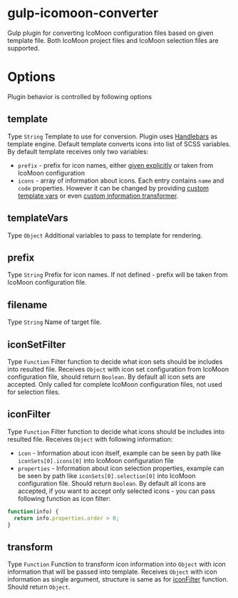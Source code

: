 # gulp-icomoon-converter
Gulp plugin for converting IcoMoon configuration files based on given template file. Both IcoMoon project files and IcoMoon selection files are supported.

# Options
Plugin behavior is controlled by following options

## template
Type ```String```
Template to use for conversion. Plugin uses [Handlebars](http://handlebarsjs.com/) as template engine. Default template converts icons into list of SCSS variables. By default template receives only two variables:
 - ```prefix``` - prefix for icon names, either [given explicitly](./README.md#prefix) or taken from IcoMoon configuration
 - ```icons``` - array of information about icons. Each entry contains ```name``` and ```code``` properties.
However it can be changed by providing [custom template vars](./README.md#templateVars) or even [custom information transformer](./README.md#transform).

## templateVars
Type ```Object```
Additional variables to pass to template for rendering.

## prefix
Type ```String```
Prefix for icon names. If not defined - prefix will be taken from IcoMoon configuration file.

## filename
Type ```String```
Name of target file.

## iconSetFilter
Type ```Function```
Filter function to decide what icon sets should be includes into resulted file. Receives ```Object``` with icon set configuration from IcoMoon configuration file, should return ```Boolean```. By default all icon sets are accepted. Only called for complete IcoMoon configuration files, not used for selection files.

## iconFilter
Type ```Function```
Filter function to decide what icons should be includes into resulted file. Receives ```Object``` with following information: 
 - ```icon``` - Information about icon itself, example can be seen by path like ```iconSets[0].icons[0]``` into IcoMoon configuration file
 - ```properties``` - Information about icon selection properties, example can be seen by path like ```iconSets[0].selection[0]``` into IcoMoon configuration file.
Should return ```Boolean```.
By default all icons are accepted, if you want to accept only selected icons - you can pass following function as icon filter: 
```js
function(info) {
  return info.properties.order > 0;
}
```

## transform
Type ```Function```
Function to transform icon information into ```Object``` with icon information that will be passed into template. Receives ```Object``` with icon information as single argument, structure is same as for [iconFilter](./README.md#iconFilter) function. 
Should return ```Object```.
